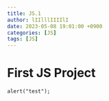```yaml
---
title: JS.1
author: lIIlllIIIIlI
date: 2023-05-08 19:01:00 +0900
categories: [JS]
tags: [JS]
---
```


# First JS Project

```console
alert("test");
```
